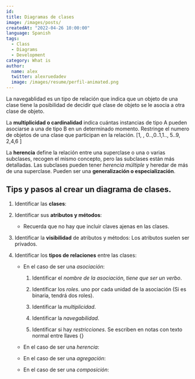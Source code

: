 ```yaml
---
id: 
title: Diagramas de clases
image: /images/posts/
createdAt: "2022-04-26 10:00:00"
language: Spanish
tags:
  - Class
  - Diagrams
  - Development
category: What is
author:
  name: alex
  twitter: alexruedadev
  image: /images/resume/perfil-animated.png
---
```


La navegablidad es un tipo de relación que indica que un objeto de una clase tiene la posibilidad de decidir qué clase de objeto se le asocia a otra clase de objeto.

La **multiplicidad o cardinalidad** indica cuántas instancias de tipo A pueden asociarse a una de tipo B en un determinado momento. Restringe el numero de objetos de una clase que participan en la relación. [1, , 0..,0..1,1.., 5..9, 2,4,6 ]

La **herencia** define la relación entre una superclase o una o varias subclases, recogen el mismo concepto, pero las subclases están más detalladas. Las subclases pueden tener *herencia múltiple* y heredar de más de una superclase. Pueden ser una **generalización o especialización**.

## Tips y pasos al crear un diagrama de clases.

1. Identificar las **clases**:

2. Identificar sus **atributos y métodos**:

    - Recuerda que no hay que incluir claves ajenas en las clases.

3. Identificar la **visibilidad** de atributos y métodos: Los atributos suelen ser privados.

4. Identificar los **tipos de relaciones** entre las clases:

    - En el caso de ser una *asociación*:

        1. Identificar el *nombre de la asociación*, *tiene que ser un verbo*.

        2. Identificar los *roles*. uno por cada unidad de la asociación (Si es binaria, tendrá dos roles).

        3. Identificar la *multiplicidad*.

        4. Identificar la *navegabilidad*.

        5. Identificar si hay *restricciones*. Se escriben en notas con texto normal entre llaves {}

    - En el caso de ser una *herencia*:

    - En el caso de ser una *agregación*:

    - En el caso de ser una *composición*:
